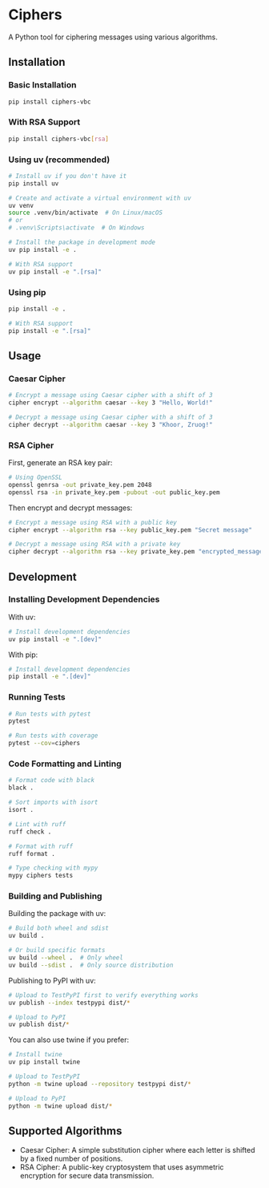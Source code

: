 # Ciphers

A Python tool for ciphering messages using various algorithms.

## Installation

### Basic Installation

```bash
pip install ciphers-vbc
```

### With RSA Support

```bash
pip install ciphers-vbc[rsa]
```

### Using uv (recommended)

```bash
# Install uv if you don't have it
pip install uv

# Create and activate a virtual environment with uv
uv venv
source .venv/bin/activate  # On Linux/macOS
# or
# .venv\Scripts\activate  # On Windows

# Install the package in development mode
uv pip install -e .

# With RSA support
uv pip install -e ".[rsa]"
```

### Using pip

```bash
pip install -e .

# With RSA support
pip install -e ".[rsa]"
```

## Usage

### Caesar Cipher

```bash
# Encrypt a message using Caesar cipher with a shift of 3
cipher encrypt --algorithm caesar --key 3 "Hello, World!"

# Decrypt a message using Caesar cipher with a shift of 3
cipher decrypt --algorithm caesar --key 3 "Khoor, Zruog!"
```

### RSA Cipher

First, generate an RSA key pair:

```bash
# Using OpenSSL
openssl genrsa -out private_key.pem 2048
openssl rsa -in private_key.pem -pubout -out public_key.pem
```

Then encrypt and decrypt messages:

```bash
# Encrypt a message using RSA with a public key
cipher encrypt --algorithm rsa --key public_key.pem "Secret message"

# Decrypt a message using RSA with a private key
cipher decrypt --algorithm rsa --key private_key.pem "encrypted_message_here"
```

## Development

### Installing Development Dependencies

With uv:

```bash
# Install development dependencies
uv pip install -e ".[dev]"
```

With pip:

```bash
# Install development dependencies
pip install -e ".[dev]"
```

### Running Tests

```bash
# Run tests with pytest
pytest

# Run tests with coverage
pytest --cov=ciphers
```

### Code Formatting and Linting

```bash
# Format code with black
black .

# Sort imports with isort
isort .

# Lint with ruff
ruff check .

# Format with ruff
ruff format .

# Type checking with mypy
mypy ciphers tests
```

### Building and Publishing

Building the package with uv:

```bash
# Build both wheel and sdist
uv build .

# Or build specific formats
uv build --wheel .  # Only wheel
uv build --sdist .  # Only source distribution
```

Publishing to PyPI with uv:

```bash
# Upload to TestPyPI first to verify everything works
uv publish --index testpypi dist/*

# Upload to PyPI
uv publish dist/*
```

You can also use twine if you prefer:

```bash
# Install twine
uv pip install twine

# Upload to TestPyPI
python -m twine upload --repository testpypi dist/*

# Upload to PyPI
python -m twine upload dist/*
```

## Supported Algorithms

- Caesar Cipher: A simple substitution cipher where each letter is shifted by a fixed number of positions.
- RSA Cipher: A public-key cryptosystem that uses asymmetric encryption for secure data transmission.
